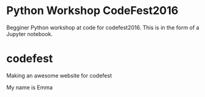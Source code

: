 # Python Workshop CodeFest2016
Begginer Python workshop at code for codefest2016. This is in the form of a Jupyter notebook.
# codefest
Making an awesome website for codefest

My name is Emma 